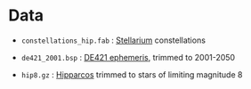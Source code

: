 # Data

- `constellations_hip.fab` : [Stellarium](https://github.com/Stellarium/stellarium) constellations

- `de421_2001.bsp` : [DE421 ephemeris](https://ipnpr.jpl.nasa.gov/progress_report/42-178/178C.pdf), trimmed to 2001-2050

- `hip8.gz` : [Hipparcos](http://cdsarc.u-strasbg.fr/viz-bin/Cat?V/137D) trimmed to stars of limiting magnitude 8